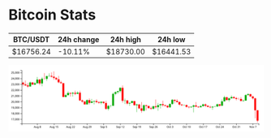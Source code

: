 # Bitcoin Stats

BTC/USDT|24h change|24h high|24h low|
|---|---|---|---|
|$16756.24|-10.11%|$18730.00|$16441.53|

<img src="./chart.svg">

